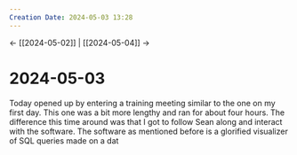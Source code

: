 ```yaml
---
Creation Date: 2024-05-03 13:28
---
```


<- [[2024-05-02]] | [[2024-05-04]]  ->

# 2024-05-03
Today opened up by entering a training meeting similar to the one on my first day. This one was a bit more lengthy and ran for about four hours. The difference this time around was that I got to follow Sean along and interact with the software. The software as mentioned before is a glorified visualizer of SQL queries made on a dat 